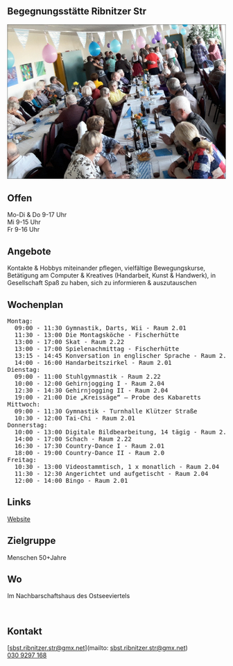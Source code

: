 ## Begegnungsstätte Ribnitzer Str
<img id="topmedia" src="images/Ribnitzer Str.jpg" />

## Offen
Mo-Di & Do 9-17 Uhr<br>
Mi 9-15 Uhr<br>
Fr 9-16 Uhr<br>

## Angebote
Kontakte & Hobbys miteinander pflegen, vielfältige Bewegungskurse, Betätigung am Computer & Kreatives (Handarbeit, Kunst & Handwerk), in Gesellschaft Spaß zu haben, sich zu informieren & auszutauschen

## Wochenplan
<pre id="weeklyschedule">
Montag:
  09:00 - 11:30 Gymnastik, Darts, Wii - Raum 2.01
  11:30 - 13:00 Die Montagsköche - Fischerhütte
  13:00 - 17:00 Skat - Raum 2.22
  13:00 - 17:00 Spielenachmittag - Fischerhütte
  13:15 - 14:45 Konversation in englischer Sprache - Raum 2.04
  14:00 - 16:00 Handarbeitszirkel - Raum 2.01 
Dienstag:
  09:00 - 11:00 Stuhlgymnastik - Raum 2.22
  10:00 - 12:00 Gehirnjogging I - Raum 2.04
  12:30 - 14:30 Gehirnjogging II - Raum 2.04
  19:00 - 21:00 Die „Kreissäge“ – Probe des Kabaretts
Mittwoch:
  09:00 - 11:30 Gymnastik - Turnhalle Klützer Straße
  10:30 - 12:00 Tai-Chi - Raum 2.01
Donnerstag:
  10:00 - 13:00 Digitale Bildbearbeitung, 14 tägig - Raum 2.01
  14:00 - 17:00 Schach - Raum 2.22
  16:30 - 17:30 Country-Dance I - Raum 2.01
  18:00 - 19:00 Country-Dance II - Raum 2.0
Freitag:
  10:30 - 13:00 Videostammtisch, 1 x monatlich - Raum 2.04
  11:30 - 12:30 Angerichtet und aufgetischt - Raum 2.04
  12:00 - 14:00 Bingo - Raum 2.01
</pre>

## Links
<a class="external_link" href="https://www.vav-hhausen.de/SBS-Ribnitzer-Stra%C3%9Fe/sbst-ribnitzer-start.html">Website</a>

## Zielgruppe
Menschen 50+Jahre

## Wo
Im Nachbarschaftshaus des Ostseeviertels
<div id="gmap"></div>
<script>window.onload = showMap('Ribnitzer Straße 1 b, 13051 Berlin', 0, 'gmap_mini')</script><br>

## Kontakt
[sbst.ribnitzer.str@gmx.net](mailto: sbst.ribnitzer.str@gmx.net)<br>
<a href="tel:++49 309297168 "> 030 9297 168 </a>

